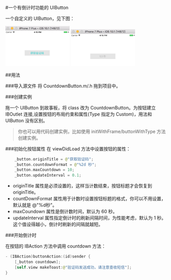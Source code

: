 #一个有倒计时功能的 UIButton

一个自定义的 UIButton，见下图：

<img src='1.png' width =200/>

<img src='2.png' width = 200/>


##用法

###导入源文件
将 CountdownButton.m/.h 拖到项目中。

###创建实例

拖一个 UIButton 到故事板，将 class 改为 CountdownButton。为按钮建立 IBOutlet 连接,设置按钮的布局约束和属性(Type 指定为 Custom)，用法和 UIButton 没有区别。

> 你也可以用代码创建实例，比如使用 initWithFrame/buttonWithType 方法创建实例。

###初始化按钮属性
在 viewDidLoad 方法中设置按钮的属性：

```swift	
	_button.originTitle = @"获取验证码";
    _button.countdownFormat = @"%2d 秒";
    _button.maxCountdown = 10;
    _button.updateInterval = 0.1;
```

* originTitle 属性是必须设置的，这样当计数结束，按钮标题才会恢复到 originTitle。
* countDownFormat 属性用于计数时设置按钮标题的格式，你可以不用设置，默认就是 @"%d秒"。
* maxCoundown 属性是倒计数时间，默认为 60 秒。
* updateInterval 属性指定倒计时的刷新间隔时间，为性能考虑，默认为 1 秒。这个值设得越小，倒计时刷新的间隔就越短。

###开始倒计时

在按钮的 IBAction 方法中调用 countdown 方法：

```swift
- (IBAction)buttonAction:(id)sender {
    [_button countdown];
    [self.view makeToast:@"验证码发送成功，请注意查收短信"];
}
```

